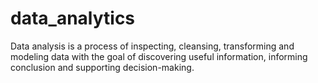 # data_analytics
Data analysis is a process of inspecting, cleansing, transforming and modeling data with the goal of 
discovering useful information, informing conclusion and supporting decision-making.
